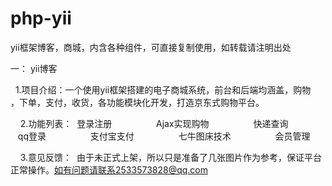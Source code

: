 # php-yii
  yii框架博客，商城，内含各种组件，可直接复制使用，如转载请注明出处

一： yii博客

     1.项目介绍：一个使用yii框架搭建的电子商城系统，前台和后端均涵盖，购物
    ，下单，支付，收货，各功能模块化开发，打造京东式购物平台。
    
     2.功能列表：  登录注册
                  Ajax实现购物
                  快递查询
                  qq登录
                  支付宝支付
                  七牛图床技术
                  会员管理
                 
     3.意见反馈：  由于未正式上架，所以只是准备了几张图片作为参考，保证平台正常操作。如有问题请联系2533573828@qq.com
